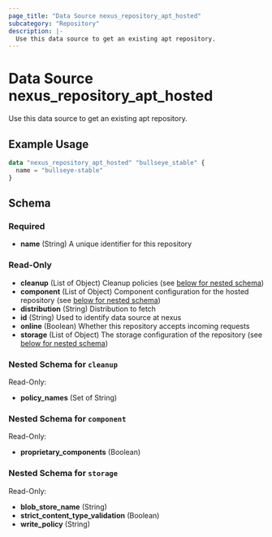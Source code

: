 ```yaml
---
page_title: "Data Source nexus_repository_apt_hosted"
subcategory: "Repository"
description: |-
  Use this data source to get an existing apt repository.
---
```

# Data Source nexus_repository_apt_hosted
Use this data source to get an existing apt repository.
## Example Usage
```terraform
data "nexus_repository_apt_hosted" "bullseye_stable" {
  name = "bullseye-stable"
}
```
<!-- schema generated by tfplugindocs -->
## Schema

### Required

- **name** (String) A unique identifier for this repository

### Read-Only

- **cleanup** (List of Object) Cleanup policies (see [below for nested schema](#nestedatt--cleanup))
- **component** (List of Object) Component configuration for the hosted repository (see [below for nested schema](#nestedatt--component))
- **distribution** (String) Distribution to fetch
- **id** (String) Used to identify data source at nexus
- **online** (Boolean) Whether this repository accepts incoming requests
- **storage** (List of Object) The storage configuration of the repository (see [below for nested schema](#nestedatt--storage))

<a id="nestedatt--cleanup"></a>
### Nested Schema for `cleanup`

Read-Only:

- **policy_names** (Set of String)


<a id="nestedatt--component"></a>
### Nested Schema for `component`

Read-Only:

- **proprietary_components** (Boolean)


<a id="nestedatt--storage"></a>
### Nested Schema for `storage`

Read-Only:

- **blob_store_name** (String)
- **strict_content_type_validation** (Boolean)
- **write_policy** (String)


